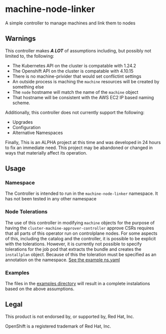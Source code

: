 # machine-node-linker

A simple controller to manage machines and link them to nodes

## Warnings

This controller makes **_A LOT_** of assumptions including, but possibly not limited to, the following:

- The Kubernetes API on the cluster is compatable with 1.24.2
- The Openshift API on the cluster is compatable with 4.10.15
- There is no machine-privider that would set conflictint settings
- An outside process is maching the `machine` resources will be created by something else
- The `node` hostname will match the name of the `machine` object
- That hostname will be consistent with the AWS EC2 IP based naming scheme.

Additionally, this controller does not currently support the following:

- Upgrades
- Configuration
- Alternative Namespaces

Finally, This is an ALPHA project at this time and was developed in 24 hours to fix an immediate need. This project may be abandoned or changed in ways that materially affect its operation.

## Usage

### Namespace

The Controller is intended to run in the `machine-node-linker` namespace. It has not been tested in any other namespace

### Node Tolerations

The use of this controller in modifying `machine` objects for the purpose of having the `cluster-machine-approver-controller` approve CSRs requires that all parts of this
operator run on controlplane nodes. For some aspects of this, including the catalog and the controller, it is possible to be explicit with the tolerations. However, it is currently not possible to specify tolerations for the job pod that extracts the bundle and creates the `installplan` object. Because of this the toleration must be specified as an annotation on the namespace. [See the example ns.yaml](examples/ns.yaml)

### Examples

The files in the [examples directory](examples/) will result in a complete instalations based on the above assumptions.

## Legal

This product is not endorsed by, or supported by, Red Hat, Inc.

OpenShift is a registered trademark of Red Hat, Inc.
